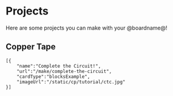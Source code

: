 # Projects 

Here are some projects you can make with your @boardname@! 

## Copper Tape 

```codecard
[{
    "name":"Complete the Circuit!", 
    "url":"/make/complete-the-circuit", 
    "cardType":"blocksExample", 
    "imageUrl":"/static/cp/tutorial/ctc.jpg"
}]
```